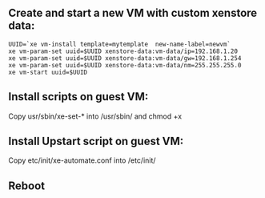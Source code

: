 ## Create and start a new VM with custom xenstore data:
	UUID=`xe vm-install template=mytemplate  new-name-label=newvm`
	xe vm-param-set uuid=$UUID xenstore-data:vm-data/ip=192.168.1.20
	xe vm-param-set uuid=$UUID xenstore-data:vm-data/gw=192.168.1.254
	xe vm-param-set uuid=$UUID xenstore-data:vm-data/nm=255.255.255.0
	xe vm-start uuid=$UUID

## Install scripts on guest VM:

Copy usr/sbin/xe-set-* into /usr/sbin/ and chmod +x

## Install Upstart script on guest VM:

Copy etc/init/xe-automate.conf into /etc/init/

## Reboot